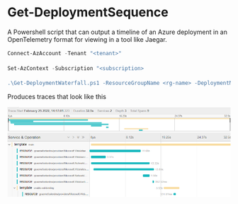 # Get-DeploymentSequence

A Powershell script that can output a timeline of an Azure deployment in an OpenTelemetry format for viewing in a tool like Jaegar.

``` powershell
Connect-AzAccount -Tenant "<tenant>"

Set-AzContext -Subscription "<subscription>

.\Get-DeploymentWaterfall.ps1 -ResourceGroupName <rg-name> -DeploymentName "<deployment-name>" -OutputFile .\deployment-trace.json

```

Produces traces that look like this

![Sample Trace](/assets/sample-trace.png)
